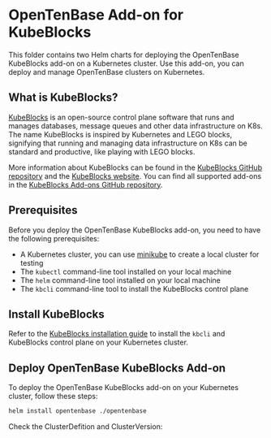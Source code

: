# OpenTenBase Add-on for KubeBlocks

This folder contains two Helm charts for deploying the OpenTenBase KubeBlocks add-on on a Kubernetes cluster. Use this add-on, you can deploy and manage OpenTenBase clusters on Kubernetes.

## What is KubeBlocks?

[KubeBlocks](https://github.com/apecloud/kubeblocks) is an open-source control plane software that runs and manages databases, message queues and other data infrastructure on K8s. The name KubeBlocks is inspired by Kubernetes and LEGO blocks, signifying that running and managing data infrastructure on K8s can be standard and productive, like playing with LEGO blocks.

More information about KubeBlocks can be found in the [KubeBlocks GitHub repository](https://github.com/apecloud/kubeblocks) and the [KubeBlocks website](https://kubeblocks.io/). You can find all supported add-ons in the [KubeBlocks Add-ons GitHub repository](https://github.com/apecloud/kubeblocks-addons).

## Prerequisites

Before you deploy the OpenTenBase KubeBlocks add-on, you need to have the following prerequisites:
* A Kubernetes cluster, you can use [minikube](https://minikube.sigs.k8s.io/docs/) to create a local cluster for testing
* The `kubectl` command-line tool installed on your local machine
* The `helm` command-line tool installed on your local machine
* The `kbcli` command-line tool to install the KubeBlocks control plane

## Install KubeBlocks

Refer to the [KubeBlocks installation guide](https://kubeblocks.io/docs/release-0.8/user_docs/installation/install-with-kbcli/install-kbcli) to install the `kbcli` and  KubeBlocks control plane on your Kubernetes cluster.

## Deploy OpenTenBase KubeBlocks Add-on

To deploy the OpenTenBase KubeBlocks add-on on your Kubernetes cluster, follow these steps:

```bash
helm install opentenbase ./opentenbase
```

Check the ClusterDefition and ClusterVersion:

```bash



